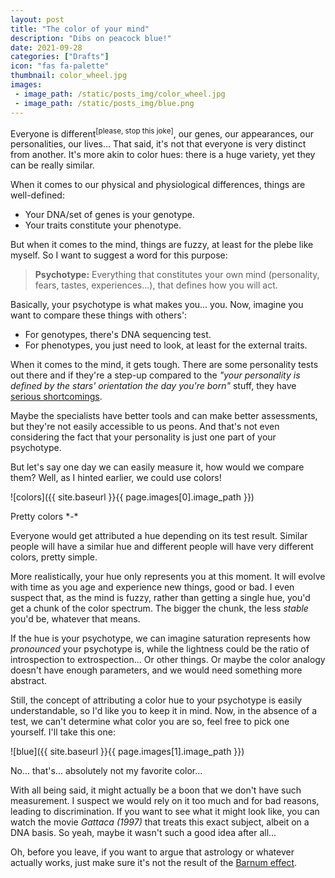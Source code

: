 ```yaml
---
layout: post
title: "The color of your mind"
description: "Dibs on peacock blue!"
date: 2021-09-28
categories: ["Drafts"]
icon: "fas fa-palette"
thumbnail: color_wheel.jpg
images:
 - image_path: /static/posts_img/color_wheel.jpg
 - image_path: /static/posts_img/blue.png
---
```


Everyone is different<sup>[please, stop this joke]</sup>, our genes, our appearances, our personalities, our lives... That said, it's not that everyone is very distinct from another. It's more akin to color hues: there is a huge variety, yet they can be really similar.

When it comes to our physical and physiological differences, things are well-defined:
* Your DNA/set of genes is your genotype.
* Your traits constitute your phenotype.

But when it comes to the mind, things are fuzzy, at least for the plebe like myself. So I want to suggest a word for this purpose:

> **Psychotype:** Everything that constitutes your own mind (personality, fears, tastes, experiences...), that defines how you will act.

Basically, your psychotype is what makes you... you. Now, imagine you want to compare these things with others':

* For genotypes, there's DNA sequencing test.
* For phenotypes, you just need to look, at least for the external traits.

When it comes to the mind, it gets tough. There are some personality tests out there and if they're a step-up compared to the *"your personality is defined by the stars' orientation the day you're born"* stuff, they have [serious shortcomings](https://www.endominance.com/myers-briggs-test-limitations-and-need-for-a-better-diagnostic-tool/).

Maybe the specialists have better tools and can make better assessments, but they're not easily accessible to us peons. And that's not even considering the fact that your personality is just one part of your psychotype.

But let's say one day we can easily measure it, how would we compare them? Well, as I hinted earlier, we could use colors!

![colors]({{ site.baseurl }}{{ page.images[0].image_path }})
<p class="legend">Pretty colors *-*</p>

Everyone would get attributed a hue depending on its test result. Similar people will have a similar hue and different people will have very different colors, pretty simple.

More realistically, your hue only represents you at this moment. It will evolve with time as you age and experience new things, good or bad. I even suspect that, as the mind is fuzzy, rather than getting a single hue, you'd get a chunk of the color spectrum. The bigger the chunk, the less *stable* you'd be, whatever that means.

If the hue is your psychotype, we can imagine saturation represents how *pronounced* your psychotype is, while the lightness could be the ratio of introspection to extrospection... Or other things. Or maybe the color analogy doesn't have enough parameters, and we would need something more abstract.

Still, the concept of attributing a color hue to your psychotype is easily understandable, so I'd like you to keep it in mind. Now, in the absence of a test, we can't determine what color you are so, feel free to pick one yourself. I'll take this one:

![blue]({{ site.baseurl }}{{ page.images[1].image_path }})
<p class="legend">No... that's... absolutely not my favorite color...</p>

With all being said, it might actually be a boon that we don't have such measurement. I suspect we would rely on it too much and for bad reasons, leading to discrimination. If you want to see what it might look like, you can watch the movie *Gattaca (1997)* that treats this exact subject, albeit on a DNA basis. So yeah, maybe it wasn't such a good idea after all...

Oh, before you leave, if you want to argue that astrology or whatever actually works, just make sure it's not the result of the [Barnum effect](https://en.wikipedia.org/wiki/Barnum_effect).